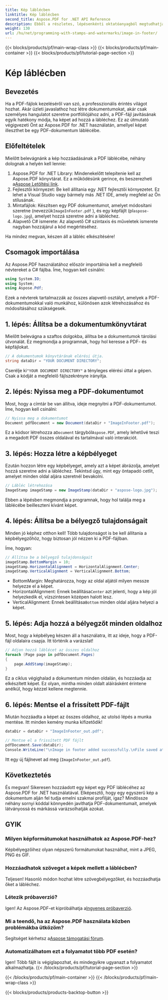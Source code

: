 ```yaml
---
title: Kép láblécben
linktitle: Kép láblécben
second_title: Aspose.PDF for .NET API Reference
description: Ebből a részletes, lépésenkénti oktatóanyagból megtudhatja, hogyan adhat hozzá képet a PDF láblécéhez az Aspose.PDF for .NET használatával. Tökéletes a dokumentumok javításához.
weight: 130
url: /hu/net/programming-with-stamps-and-watermarks/image-in-footer/
---
```


{{< blocks/products/pf/main-wrap-class >}}
{{< blocks/products/pf/main-container >}}
{{< blocks/products/pf/tutorial-page-section >}}

# Kép láblécben

## Bevezetés

Ha a PDF-fájlok kezeléséről van szó, a professzionális érintés világot hozhat. Akár üzleti javaslathoz hoz létre dokumentumokat, akár csak személyes hangulatot szeretne portfóliójához adni, a PDF-fájl javításának egyik hatékony módja, ha képet ad hozzá a lábléchez. Ez az útmutató végigvezeti Önt az Aspose.PDF for .NET használatán, amellyel képet illeszthet be egy PDF-dokumentum láblécébe.

## Előfeltételek

Mielőtt belevágnánk a kép hozzáadásának a PDF láblécébe, néhány dolognak a helyén kell lennie:

1. Aspose.PDF for .NET Library: Mindenekelőtt telepítenie kell az Aspose.PDF könyvtárat. Ez a működésünk gerince, és beszerezheti a[Aspose Letöltési link](https://releases.aspose.com/pdf/net/).
2. Fejlesztői környezet: Be kell állítania egy .NET fejlesztői környezetet. Ez lehet a Visual Studio vagy bármely más .NET IDE, amely megfelel az Ön stílusának.
3.  Mintafájlok: Készítsen egy PDF dokumentumot, amelyet módosítani szeretne (nevezzük`ImageInFooter.pdf` ), és egy képfájlt (pl`aspose-logo.jpg`), amelyet hozzá szeretne adni a lábléchez.
4. Alapvető C# ismerete: Az alapvető C# szintaxis és műveletek ismerete nagyban hozzájárul a kód megértéséhez.

Ha mindez megvan, készen áll a lábléc elkészítésére!

## Csomagok importálása

Az Aspose.PDF használatához először importálnia kell a megfelelő névtereket a C# fájlba. Íme, hogyan kell csinálni:

```csharp
using System.IO;
using System;
using Aspose.Pdf;
```

Ezek a névterek tartalmazzák az összes alapvető osztályt, amelyek a PDF-dokumentumokkal való munkához, különösen azok létrehozásához és módosításához szükségesek.

## 1. lépés: Állítsa be a dokumentumkönyvtárat

Mielőtt belevágna a szaftos dolgokba, állítsa be a dokumentumok tárolási útvonalát. Ez megmondja a programnak, hogy hol keresse a PDF- és képfájlokat.

```csharp
// A dokumentumok könyvtárának elérési útja.
string dataDir = "YOUR DOCUMENT DIRECTORY";
```

 Cserélje ki`"YOUR DOCUMENT DIRECTORY"` a tényleges elérési úttal a gépen. Csak a kódját a megfelelő fájlszekrényre irányítja.

## 2. lépés: Nyissa meg a PDF-dokumentumot

Most, hogy a címtár be van állítva, ideje megnyitni a PDF-dokumentumot. Íme, hogyan kell csinálni:

```csharp
// Nyissa meg a dokumentumot
Document pdfDocument = new Document(dataDir + "ImageInFooter.pdf");
```

 Ez a kódsor létrehozza a`Document` tárgyból`Aspose.PDF`, amely lehetővé teszi a megadott PDF összes oldalával és tartalmával való interakciót.

## 3. lépés: Hozza létre a képbélyeget

Ezután hozzon létre egy képbélyeget, amely azt a képet ábrázolja, amelyet hozzá szeretne adni a lábléchez. Tekintsd úgy, mint egy öntapadó cetlit, amelyet minden oldal aljára szeretnél bevakolni.

```csharp
// Lábléc létrehozása
ImageStamp imageStamp = new ImageStamp(dataDir + "aspose-logo.jpg");
```

Ebben a lépésben megmondja a programnak, hogy hol találja meg a láblécébe beilleszteni kívánt képet.

## 4. lépés: Állítsa be a bélyegző tulajdonságait

Minden jó képhez otthon kell! Több tulajdonságot is be kell állítania a képbélyegzőhöz, hogy biztosan jól nézzen ki a PDF-fájlban.

Íme, hogyan:

```csharp
// Állítsa be a bélyegző tulajdonságait
imageStamp.BottomMargin = 10;
imageStamp.HorizontalAlignment = HorizontalAlignment.Center;
imageStamp.VerticalAlignment = VerticalAlignment.Bottom;
```

- BottomMargin: Meghatározza, hogy az oldal aljától milyen messze helyezze el a képet.
-  HorizontalAlignment: Ennek beállítása`Center` azt jelenti, hogy a kép jól helyezkedik el, vízszintesen középen halott lesz.
-  VerticalAlignment: Ennek beállítása`Bottom` minden oldal aljára helyezi a képet.

## 5. lépés: Adja hozzá a bélyegzőt minden oldalhoz

Most, hogy a képbélyeg készen áll a használatra, itt az ideje, hogy a PDF-fájl oldalaira csapja. Itt történik a varázslat! 

```csharp
// Adjon hozzá láblécet az összes oldalhoz
foreach (Page page in pdfDocument.Pages)
{
    page.AddStamp(imageStamp);
}
```

Ez a ciklus végighalad a dokumentum minden oldalán, és hozzáadja az elkészített képet. Ez olyan, mintha minden oldalt aláírásként érintene anélkül, hogy kézzel kellene megtennie.

## 6. lépés: Mentse el a frissített PDF-fájlt

Miután hozzáadta a képet az összes oldalhoz, az utolsó lépés a munka mentése. Itt minden kemény munka kifizetődik!

```csharp
dataDir = dataDir + "ImageInFooter_out.pdf";

// Mentse el a frissített PDF fájlt
pdfDocument.Save(dataDir);
Console.WriteLine("\nImage in footer added successfully.\nFile saved at " + dataDir);
```

Itt egy új fájlnevet ad meg (`ImageInFooter_out.pdf`).

## Következtetés

És megvan! Sikeresen hozzáadott egy képet egy PDF láblécéhez az Aspose.PDF for .NET használatával. Elképesztő, hogy egy egyszerű kép a dokumentum alján fel tudja emelni szakmai profilját, igaz? Mindössze néhány sornyi kóddal könnyedén javíthatja PDF-dokumentumait, amelyek látványossá és márkássá varázsolhatják azokat.

## GYIK

### Milyen képformátumokat használhatok az Aspose.PDF-hez?
Képbélyegzőihez olyan népszerű formátumokat használhat, mint a JPEG, PNG és GIF.

### Hozzáadhatok szöveget a képek mellett a láblécben?
Teljesen! Hasonló módon hozhat létre szövegbélyegzőket, és hozzáadhatja őket a lábléchez.

### Létezik próbaverzió?
 Igen! Az Aspose.PDF-et kipróbálhatja a[Ingyenes próbaverzió](https://releases.aspose.com/).

### Mi a teendő, ha az Aspose.PDF használata közben problémákba ütközöm?
 Segítséget kérhetsz a[Aspose támogatási fórum](https://forum.aspose.com/c/pdf/10).

### Automatizálhatom ezt a folyamatot több PDF esetén?
Igen! Több fájlt is végiglapozhat, és mindegyikre ugyanazt a folyamatot alkalmazhatja.
{{< /blocks/products/pf/tutorial-page-section >}}

{{< /blocks/products/pf/main-container >}}
{{< /blocks/products/pf/main-wrap-class >}}

{{< blocks/products/products-backtop-button >}}
